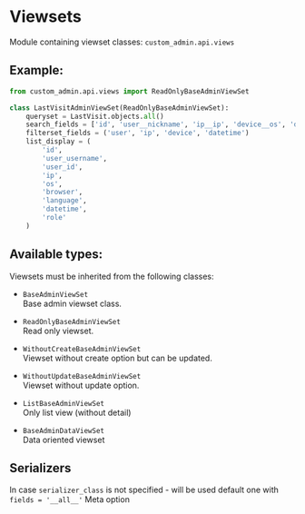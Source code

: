 # Viewsets

Module containing viewset classes: `custom_admin.api.views`

## Example:

```python
from custom_admin.api.views import ReadOnlyBaseAdminViewSet

class LastVisitAdminViewSet(ReadOnlyBaseAdminViewSet):
    queryset = LastVisit.objects.all()
    search_fields = ['id', 'user__nickname', 'ip__ip', 'device__os', 'device__browser', 'language']
    filterset_fields = ('user', 'ip', 'device', 'datetime')
    list_display = (
        'id',
        'user_username',
        'user_id',
        'ip',
        'os',
        'browser',
        'language',
        'datetime',
        'role'
    )
```

## Available types:

Viewsets must be inherited from the following classes:

- `BaseAdminViewSet`\
Base admin viewset class.

- `ReadOnlyBaseAdminViewSet`\
Read only viewset.

- `WithoutCreateBaseAdminViewSet`\
Viewset without create option but can be updated.

- `WithoutUpdateBaseAdminViewSet`\
Viewset without update option.

- `ListBaseAdminViewSet`\
Only list view (without detail)

- `BaseAdminDataViewSet`\
Data oriented viewset

## Serializers

In case `serializer_class` is not specified - will be used default one with `fields = '__all__'` Meta option
